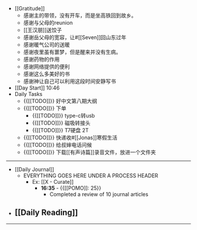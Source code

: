 - [[Gratitude]]
    - 感谢主的带领，没有开车，而是坐高铁回到故乡。
    - 感谢与父母的reunion
    - [[王汉朋]]送饺子
    - 感谢岳父母的宽容，让#[[Seven]]回山东过年
    - 感谢暖气公司的送暖
    - 感谢夜里虽有噩梦，但是醒来并没有生病。
    - 感谢药物的作用
    - 感谢网络提供的便利
    - 感谢这么多美好的书
    - 感谢神让自己可以利用这段时间安静写书
- [[Day Start]] 10:46
- Daily Tasks
    - {{[[TODO]]}} 好中文第八期大纲
    - {{[[TODO]]}} 下单
        - {{[[TODO]]}} type-c转usb
        - {{[[TODO]]}} 磁吸转接头
        - {{[[TODO]]}} T7硬盘 2T
    - {{[[TODO]]}} 快递收#[[Jonas]]寒假生活
    - {{[[TODO]]}} 给叔婶电话问候
    - {{[[TODO]]}} 下载[[有声诗篇]]录音文件，放进一个文件夹
- ---
- [[Daily Journal]] 
    - EVERYTHING GOES HERE UNDER A PROCESS HEADER
        - Ex: [[X - Curate]]
            - **16:35** - {{[[POMO]]: 25}}
                -  Completed a review of 10 journal articles
- [[Daily Reading]]
    - 
- ---
